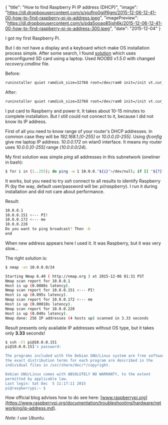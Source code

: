 {
    "title": "How to find Raspberry Pi IP address (DHCP)",
    "image": "https://dl.dropboxusercontent.com/s/xjuflro0gilf6gm/2015-12-06-12-41-00-how-to-find-raspberry-pi-ip-address.jpeg",
    "imagePreview": "https://dl.dropboxusercontent.com/s/pda5ooao85jsh6k/2015-12-06-12-41-00-how-to-find-raspberry-pi-ip-address-300.jpeg",
    "date": "2015-12-04"
}

<!-- preview -->

I got my first Raspberry Pi.

But I do not have a display and a keyboard which make OS installation process simple.
After some search, I found
[solution](http://raspberrypi.stackexchange.com/questions/15192/installing-raspbian-from-noobs-without-display)
which uses preconfigured SD card using a laptop. Used _NOOBS v1.5.0_ with changed _recovery.cmdline_ file.

<!-- /preview -->


Before:

``` bash
runinstaller quiet ramdisk_size=32768 root=/dev/ram0 init=/init vt.cur_default=1 elevator=deadline
```

After:

``` bash
runinstaller quiet ramdisk_size=32768 root=/dev/ram0 init=/init vt.cur_default=1 elevator=deadline silentinstall
```

I put card to Raspberry and power it.
It takes about 10-15 minutes to complete installation.
But I still could not connect to it, because I did not know its IP address.

First of all you need to know range of your router's DHCP addresses.
In common case they will be _192.168.1.[0-255]_ or _10.0.0.[0-255]_.
Using _ifconfig_ give me laptop IP address: _10.0.0.172_ on wlan0 interface.
It means my router uses _10.0.0.[0-255]_ range (_10.0.0.0/24_).

My first solution was simple _ping_ all addresses in this subnetwork (oneliner in bash):
 
``` bash
$ for i in {1..255}; do ping -w 1 10.0.0."${i}">/dev/null; if [[ "${?}" == 0 ]] ; then echo "10.0.0.${i}"; fi; done; echo "end";
```

It works, but you need to try _ssh_ connect to all results to identify Raspberry Pi
(by the way, default user/password will be: _pi_/_raspberry_).
I run it during installation and did not care about performance.

Result:
``` bash
10.0.0.1
10.0.0.151 <--- PI!
10.0.0.172 <--- me
10.0.0.228
Do you want to ping broadcast? Then -b
end
```

When new address appears here I used it.
It was Raspberry, but it was very slow...

The right solution is:

``` bash
$ nmap -sn 10.0.0.0/24

Starting Nmap 6.40 ( http://nmap.org ) at 2015-12-06 01:31 PST
Nmap scan report for 10.0.0.1
Host is up (0.0080s latency).
Nmap scan report for 10.0.0.151 <--- PI!
Host is up (0.095s latency).
Nmap scan report for 10.0.0.172 <--- me
Host is up (0.00010s latency).
Nmap scan report for 10.0.0.228
Host is up (0.040s latency).
Nmap done: 256 IP addresses (4 hosts up) scanned in 3.33 seconds
```

Result presents only available IP addresses without OS type, but it takes only **3.33** seconds!

``` bash
$ ssh -Ct pi@10.0.0.151
pi@10.0.0.151's password: 

The programs included with the Debian GNU/Linux system are free software;
the exact distribution terms for each program are described in the
individual files in /usr/share/doc/*/copyright.

Debian GNU/Linux comes with ABSOLUTELY NO WARRANTY, to the extent
permitted by applicable law.
Last login: Sat Dec  5 11:17:11 2015
pi@raspberrypi:~ $
```

How official blog advises how to do see here:
[www.raspberrypi.org](https://www.raspberrypi.org/documentation/troubleshooting/hardware/networking/ip-address.md).

_Note: I use Ubuntu._
